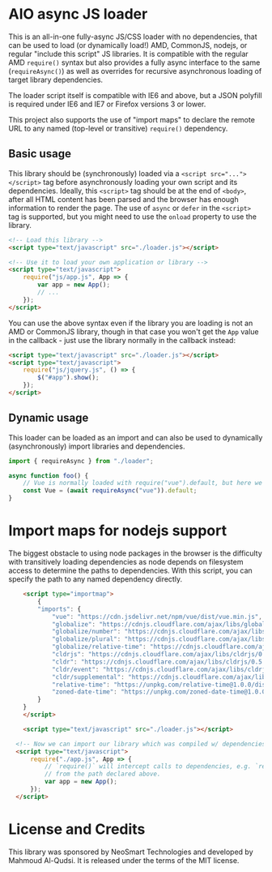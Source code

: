 # AIO async JS loader

This is an all-in-one fully-async JS/CSS loader with no dependencies, that can be used to load (or dynamically load!) AMD, CommonJS, nodejs, or regular "include this script" JS libraries. It is compatible with the regular AMD `require()` syntax but also provides a fully async interface to the same (`requireAsync()`) as well as overrides for recursive asynchronous loading of target library dependencies.

The loader script itself is compatible with IE6 and above, but a JSON polyfill is required under IE6 and IE7 or Firefox versions 3 or lower.

This project also supports the use of "import maps" to declare the remote URL to any named (top-level or transitive) `require()` dependency.

## Basic usage

This library should be (synchronously) loaded via a `<script src="..."></script>` tag before asynchronously loading your own script and its dependencies. Ideally, this `<script>` tag should be at the end of `<body>`, after all HTML content has been parsed and the browser has enough information to render the page. The use of `async` or `defer` in the `<script>` tag is supported, but you might need to use the `onload` property to use the library.

```html
<!-- Load this library -->
<script type="text/javascript" src="./loader.js"></script>

<!-- Use it to load your own application or library -->
<script type="text/javascript">
    require("js/app.js", App => {
        var app = new App();
        // ...
    });
</script>
```

You can use the above syntax even if the library you are loading is not an AMD or CommonJS library, though in that case you won't get the `App` value in the callback - just use the library normally in the callback instead:

```html
<script type="text/javascript" src="./loader.js"></script>
<script type="text/javascript">
    require("js/jquery.js", () => {
        $("#app").show();
    });
</script>
```

## Dynamic usage

This loader can be loaded as an import and can also be used to dynamically (asynchronously) import libraries and dependencies.

```javascript
import { requireAsync } from "./loader";

async function foo() {
	// Vue is normally loaded with require("vue").default, but here we load asynchronously
	const Vue = (await requireAsync("vue")).default;
}
```

# Import maps for nodejs support

The biggest obstacle to using node packages in the browser is the difficulty with transitively loading dependencies as node depends on filesystem access to determine the paths to dependencies. With this script, you can specify the path to any named dependency directly.

```html
	<script type="importmap">
		{
		"imports": {
			"vue": "https://cdn.jsdelivr.net/npm/vue/dist/vue.min.js",
			"globalize": "https://cdnjs.cloudflare.com/ajax/libs/globalize/1.6.0/globalize.min.js",
			"globalize/number": "https://cdnjs.cloudflare.com/ajax/libs/globalize/1.6.0/globalize/number.min.js",
			"globalize/plural": "https://cdnjs.cloudflare.com/ajax/libs/globalize/1.6.0/globalize/plural.min.js",
			"globalize/relative-time": "https://cdnjs.cloudflare.com/ajax/libs/globalize/1.6.0/globalize/relative-time.min.js",
			"cldrjs": "https://cdnjs.cloudflare.com/ajax/libs/cldrjs/0.5.1/cldr.min.js",
			"cldr": "https://cdnjs.cloudflare.com/ajax/libs/cldrjs/0.5.1/cldr.min.js",
			"cldr/event": "https://cdnjs.cloudflare.com/ajax/libs/cldrjs/0.5.1/cldr/event.min.js",
			"cldr/supplemental": "https://cdnjs.cloudflare.com/ajax/libs/cldrjs/0.5.1/cldr/supplemental.min.js",
			"relative-time": "https://unpkg.com/relative-time@1.0.0/dist/relative-time.js",
			"zoned-date-time": "https://unpkg.com/zoned-date-time@1.0.0/src/zoned-date-time.js",
		}
	}
	</script>

	<script type="text/javascript" src="./loader.js"></script>

  <!-- Now we can import our library which was compiled w/ dependencies on the node packages named above -->
  <script type="text/javascript">
      require("./app.js", App => {
          // `require()` will intercept calls to dependencies, e.g. `require("vue")` will load `vue.min.js`
          // from the path declared above.
          var app = new App();
      });
  </script>
```

# License and Credits

This library was sponsored by NeoSmart Technologies and developed by Mahmoud Al-Qudsi. It is released under the terms of the MIT license.

